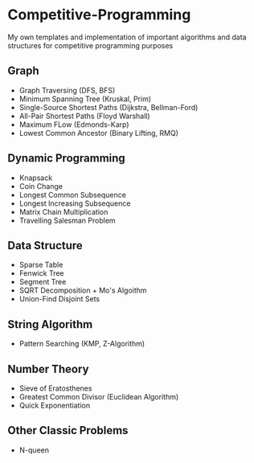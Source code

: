 # Competitive-Programming
My own templates and implementation of important algorithms and data structures for competitive programming purposes
## Graph
  - Graph Traversing (DFS, BFS)
  - Minimum Spanning Tree (Kruskal, Prim)
  - Single-Source Shortest Paths (Dijkstra, Bellman-Ford)
  - All-Pair Shortest Paths (Floyd Warshall)
  - Maximum FLow (Edmonds-Karp)
  - Lowest Common Ancestor (Binary Lifting, RMQ)
## Dynamic Programming
  - Knapsack
  - Coin Change
  - Longest Common Subsequence
  - Longest Increasing Subsequence
  - Matrix Chain Multiplication
  - Travelling Salesman Problem
## Data Structure
  - Sparse Table 
  - Fenwick Tree
  - Segment Tree
  - SQRT Decomposition + Mo's Algoithm
  - Union-Find Disjoint Sets
## String Algorithm
  - Pattern Searching (KMP, Z-Algorithm)
## Number Theory
  - Sieve of Eratosthenes
  - Greatest Common Divisor (Euclidean Algorithm)
  - Quick Exponentiation
## Other Classic Problems
  - N-queen
